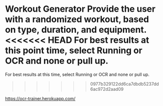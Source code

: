 Workout Generator
Provide the user with a randomized workout, based on type, duration, and equipment.
<<<<<<< HEAD
For best results at this point time, select Running or OCR and none or pull up.
=======
For best results at this time, select Running or OCR and none or pull up.
>>>>>>> 0977b329122dd6ca7dbdb5237dd6ac972d2aad09

https://ocr-trainer.herokuapp.com/
